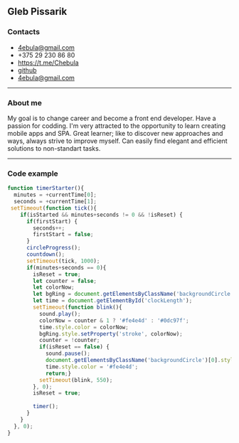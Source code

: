 ## Gleb Pissarik  

### Contacts
* 4ebula@gmail.com
* +375 29 230 86 80
* https://t.me/Chebula
* [github](https://github.com/4ebula)
* 4ebula@gmail.com

---

### About me

My goal is to change career and become a front end developer. Have a passion for codding.
I'm very attracted to the opportunity to learn creating mobile apps and SPA.
Great learner; like to discover new approaches and ways, always strive to improve myself. Can easily find elegant and efficient solutions to non-standart tasks.

---


### Code example

```javascript
function timerStarter(){
  minutes = +currentTime[0];
  seconds = +currentTime[1];
 setTimeout(function tick(){
    if(isStarted && minutes+seconds != 0 && !isReset) {
      if(firstStart) {
        seconds++;
        firstStart = false;
      }
      circleProgress();
      countdown();
      setTimeout(tick, 1000);
      if(minutes+seconds == 0){
        isReset = true;
        let counter = false;
        let colorNow;
        let bgRing = document.getElementsByClassName('backgroundCircle')[0];
        let time = document.getElementById('clockLength');
        setTimeout(function blink(){
          sound.play();
          colorNow = counter & 1 ? '#fe4e4d' : '#0dc97f';
          time.style.color = colorNow;
          bgRing.style.setProperty('stroke', colorNow);
          counter = !counter;
          if(isReset == false) {
            sound.pause();
            document.getElementsByClassName('backgroundCircle')[0].style.setProperty('stroke', '#9ca5b5');
            time.style.color = '#fe4e4d';
            return;}
          setTimeout(blink, 550);
        }, 0);
        isReset = true;
        
        timer();
      }
    }
  }, 0);
}
```